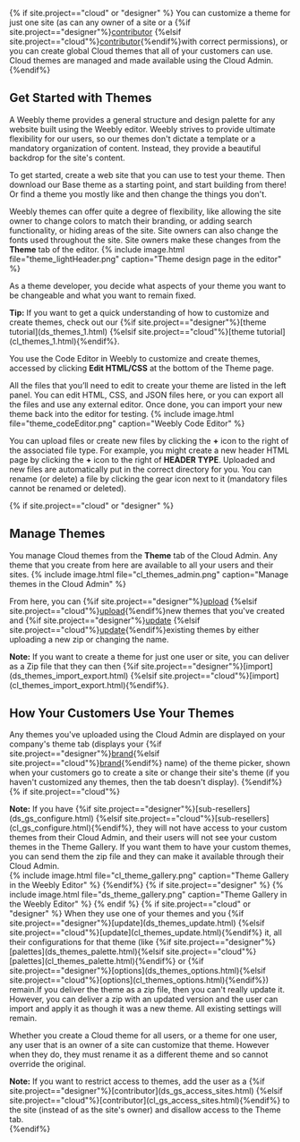 {% if site.project=="cloud" or "designer" %}
You can customize a theme for just one site (as can any owner of a site or a {%if site.project=="designer"%}[contributor](ds_gs_access_sites.html) {%elsif site.project=="cloud"%}[contributor](cl_gs_access_sites.html){%endif%}with correct permissions), or you can create global Cloud themes that all of your customers can use. Cloud themes are managed and made available using the Cloud Admin.
{%endif%}

## Get Started with Themes
A Weebly theme provides a general structure and design palette for any website built using the Weebly editor. Weebly strives to provide ultimate flexibility for our users, so our themes don't dictate a template or a mandatory organization of content. Instead, they provide a beautiful backdrop for the site's content.

To get started, create a web site that you can use to test your theme. Then download our Base theme<!--todo: link--> as a starting point, and start building from there! Or find a theme you mostly like and then change the things you don't.
​

Weebly themes can offer quite a degree of flexibility, like allowing the site owner to change colors to match their branding, or adding search functionality, or hiding areas of the site. Site owners can also change the fonts used throughout the site. Site owners make these changes from the **Theme** tab of the editor.
{% include image.html file="theme_lightHeader.png" caption="Theme design page in the editor" %}

As a theme developer, you decide what aspects of your theme you want to be changeable and what you want to remain fixed.


<div markdown="span" class="alert alert-success" role="alert"><i class="fa fa-check-square-o"></i> <b>Tip:</b> If you want to get a quick understanding of how to customize and create themes, check out our {%if site.project=="designer"%}[theme tutorial](ds_themes_1.html) {%elsif site.project=="cloud"%}[theme tutorial](cl_themes_1.html){%endif%}.</div>

You use the Code Editor in Weebly to customize and create themes, accessed by clicking **Edit HTML/CSS** at the bottom of the Theme page.

All the files that you’ll need to edit to create your theme are listed in the left panel. You can edit HTML, CSS, and JSON files here, or you can export all the files and use any external editor. Once done, you can import your new theme back into the editor for testing.
{% include image.html file="theme_codeEditor.png" caption="Weebly Code Editor" %}

You can upload files or create new files by clicking the **+** icon to the right of the associated file type. For example, you might create a new header HTML page by clicking the **+** icon to the right of **HEADER TYPE**. Uploaded and new files are automatically put in the correct directory for you. You can rename (or delete) a file by clicking the gear icon next to it (mandatory files cannot be renamed or deleted).


{% if site.project=="cloud" or "designer" %}
## Manage Themes
You manage Cloud themes from the **Theme** tab of the <a data-container="body" data-toggle="popover" data-content="{{site.data.glossary.Cloud_Admin}}">Cloud Admin</a>. Any theme that you create from here are available to all your users and their sites.
{% include image.html file="cl_themes_admin.png" caption="Manage themes in the Cloud Admin" %}

From here, you can {%if site.project=="designer"%}[upload](ds_themes_deliver.html) {%elsif site.project=="cloud"%}[upload](cl_themes_deliver.html){%endif%}new themes that you've created and {%if site.project=="designer"%}[update](ds_themes_update.html) {%elsif site.project=="cloud"%}[update](cl_themes_update.html){%endif%}existing themes by either uploading a new zip or changing the name.

<div markdown="span" class="alert alert-info" role="alert"><i class="fa fa-info-circle"></i> <b>Note:</b> If you want to create a theme for just one user or site, you can deliver as a Zip file that they can then {%if site.project=="designer"%}[import](ds_themes_import_export.html) {%elsif site.project=="cloud"%}[import](cl_themes_import_export.html){%endif%}.</div>

## How Your Customers Use Your Themes
Any themes you've uploaded using the Cloud Admin are displayed on your company's theme tab (displays your {%if site.project=="designer"%}[brand](ds_gs_configure.html#brand-your-sites-and-the-cloud-admin){%elsif site.project=="cloud"%}[brand](cl_gs_configure.html#brand-your-sites-and-the-cloud-admin){%endif%} name) of the theme picker, shown when your customers go to create a site or change their site's theme (if you haven't customized any themes, then the tab doesn't display).
{%endif%}
{% if site.project=="cloud"%}
<div markdown="span" class="alert alert-info" role="alert"><i class="fa fa-info-circle"></i> <b>Note:</b> If you have {%if site.project=="designer"%}[sub-resellers](ds_gs_configure.html) {%elsif site.project=="cloud"%}[sub-resellers](cl_gs_configure.html){%endif%}, they will not have access to your custom themes from their Cloud Admin, and their users will not see your custom themes in the Theme Gallery. If you want them to have your custom themes, you can send them the zip file and they can make it available through their Cloud Admin.</div>
{% include image.html file="cl_theme_gallery.png" caption="Theme Gallery in the Weebly Editor" %}
{%endif%}
{% if site.project=="designer" %}
{% include image.html file="ds_theme_gallery.png" caption="Theme Gallery in the Weebly Editor" %}
{% endif %}
{% if site.project=="cloud" or "designer" %}
When they use one of your themes and you {%if site.project=="designer"%}[update](ds_themes_update.html) {%elsif site.project=="cloud"%}[update](cl_themes_update.html){%endif%} it, all their configurations for that theme (like {%if site.project=="designer"%}[palettes](ds_themes_palette.html){%elsif site.project=="cloud"%}[palettes](cl_themes_palette.html){%endif%} or {%if site.project=="designer"%}[options](ds_themes_options.html){%elsif site.project=="cloud"%}[options](cl_themes_options.html){%endif%}) remain.
​
If you deliver the theme as a zip file, then you can't really update it. However, you can deliver a zip with an updated version and the user can import and apply it as though it was a new theme. All existing settings will remain.

Whether you create a Cloud theme for all users, or a theme for one user, any user that is an owner of a site can customize that theme. However when they do, they must rename it as a different theme and so cannot override the original.
<div markdown="span" class="alert alert-info" role="alert"><i class="fa fa-info-circle"></i> <b>Note:</b> If you want to restrict access to themes, add the user as a {%if site.project=="designer"%}[contributor](ds_gs_access_sites.html) {%elsif site.project=="cloud"%}[contributor](cl_gs_access_sites.html){%endif%} to the site (instead of as the site's owner) and disallow access to the Theme tab.</div>
{%endif%}
